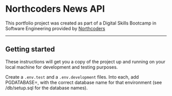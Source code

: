 # Northcoders News API

This portfolio project was created as part of a Digital Skills Bootcamp in Software Engineering provided by [Northcoders](https://northcoders.com/)

---

## Getting started

These instructions will get you a copy of the project up and running on your local machine for development and testing purposes.

Create a `.env.test` and a `.env.development` files. Into each, add PGDATABASE=, with the correct database name for that environment (see /db/setup.sql for the database names).

